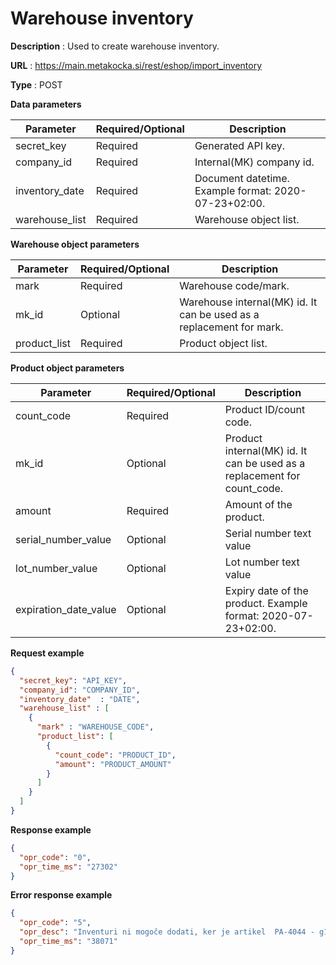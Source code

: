 # Warehouse inventory

**Description** : Used to create warehouse inventory.

**URL** : https://main.metakocka.si/rest/eshop/import_inventory

**Type** : POST

**Data parameters**

|Parameter| Required/Optional | Description |
|----|------------|------
| secret_key | Required  | Generated API key. |
| company_id | Required  | Internal(MK) company id. |
| inventory_date | Required  | Document datetime. Example format: 2020-07-23+02:00.  |
| warehouse_list | Required  | Warehouse object list. |

**Warehouse object parameters**

|Parameter| Required/Optional | Description |
|----|------------|------
| mark | Required | Warehouse code/mark. |
| mk_id | Optional | Warehouse internal(MK) id. It can be used as a replacement for mark. |
| product_list | Required | Product object list. |

**Product object parameters**

|Parameter| Required/Optional | Description |
|----|------------|------
| count_code | Required | Product ID/count code. |
| mk_id | Optional | Product internal(MK) id. It can be used as a replacement for count_code. |
| amount | Required | Amount of the product. |
| serial_number_value | Optional | Serial number text value |
| lot_number_value | Optional | Lot number text value |
| expiration_date_value | Optional | Expiry date of the product. Example format: 2020-07-23+02:00. |


**Request example**
```json
{
  "secret_key": "API_KEY",
  "company_id": "COMPANY_ID",
  "inventory_date"  : "DATE",
  "warehouse_list" : [
    {
      "mark" : "WAREHOUSE_CODE",
      "product_list": [
        {
          "count_code": "PRODUCT_ID",
          "amount": "PRODUCT_AMOUNT"
        }
      ]
    }
  ]
}
```

**Response example**
```json
{
  "opr_code": "0",
  "opr_time_ms": "27302"
}
```

**Error response example**
```json
{
  "opr_code": "5",
  "opr_desc": "Inventuri ni mogoče dodati, ker je artikel  PA-4044 - g1 - g1 (skladišče oznaka1) že vpisan na inventuri z datumom 13.05.2020",
  "opr_time_ms": "38071"
}
```
